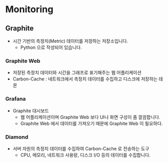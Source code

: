 # Monitoring

## Graphite
- 시간 기반의 측정치(Metric) 데이터를 저장하는 저장소입니다.
  - Python 으로 작성되어 있습니다.

### Graphite Web
- 저장된 측정치 데이터와 시간을 그래프로 표기해주는 웹 어플리케이션
- Carbon-Cache : 네트워크에서 측정치 데이터를 수집하고 디스크에 저장하는 데몬

### Grafana
- Graphite 대시보드
  - 웹 어플리케이션이며 Graphite Web 보다 UI나 화면 구성이 좀 깔끔합니다.
  - Graphite Web 에서 데이터를 가져오기 때문에 Graphite Web 이 필요하다.

### Diamond
- 서버 자원의 측정치 데이터를 수집하여 Carbon-Cache 로 전송하는 도구
  - CPU, 메모리, 네트워크 사용량, 디스크 I/O 등의 데이터를 수집합니다.